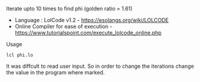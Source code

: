 Iterate upto 10 times to find phi (golden ratio = 1.61)

* Language : LolCode v1.2 - https://esolangs.org/wiki/LOLCODE
* Online Compiler for ease of execution - https://www.tutorialspoint.com/execute_lolcode_online.php

Usage

```
lcl phi.lo
```

It was diffcult to read user input. So in order to change the iterations change the value in the program where marked.